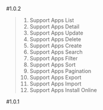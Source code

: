 #1.0.2

> 1. Support Apps List
> 2. Support Apps Detail
> 3. Support Apps Update
> 4. Support Apps Delete
> 5. Support Apps Create
> 6. Support Apps Search
> 7. Support Apps Filter
> 8. Support Apps Sort
> 9. Support Apps Pagination
> 10. Support Apps Export
> 11. Support Apps Import
> 12. Support Apps Install Online


#1.0.1